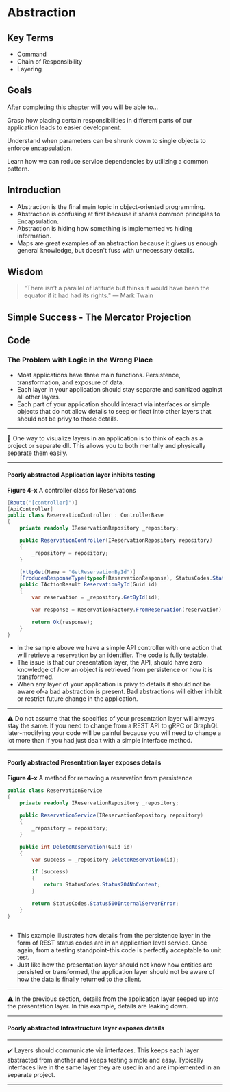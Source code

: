 # Abstraction

## Key Terms

- Command
- Chain of Responsibility
- Layering

## Goals

After completing this chapter will you will be able to...

Grasp how placing certain responsibilities in different parts of our application leads to easier development.

Understand when parameters can be shrunk down to single objects to enforce encapsulation.

Learn how we can reduce service dependencies by utilizing a common pattern.

## Introduction

- Abstraction is the final main topic in object-oriented programming.
- Abstraction is confusing at first because it shares common principles to Encapsulation.
- Abstraction is hiding how something is implemented vs hiding information.
- Maps are great examples of an abstraction because it gives us enough general knowledge, but doesn't fuss with unnecessary details.

## Wisdom

> "There isn’t a parallel of latitude but thinks it would have been the equator if it had had its rights." ― Mark Twain

## Simple Success - The Mercator Projection

## Code

### The Problem with Logic in the Wrong Place

- Most applications have three main functions. Persistence, transformation, and exposure of data.
- Each layer in your application should stay separate and sanitized against all other layers.
- Each part of your application should interact via interfaces or simple objects that do not allow details to seep or float into other layers that should not be privy to those details.

---
:large_blue_circle: One way to visualize layers in an application is to think of each as a project or separate dll. This allows you to both mentally and physically separate them easily.

---

#### Poorly abstracted Application layer inhibits testing

**Figure 4-x** A controller class for Reservations

```csharp
[Route("[controller]")]
[ApiController]
public class ReservationController : ControllerBase
{
    private readonly IReservationRepository _repository;

    public ReservationController(IReservationRepository repository)
    {
        _repository = repository;
    }

    [HttpGet(Name = "GetReservationById")]
    [ProducesResponseType(typeof(ReservationResponse), StatusCodes.Status200OK)]
    public IActionResult ReservationById(Guid id)
    {
        var reservation = _repository.GetById(id);

        var response = ReservationFactory.FromReservation(reservation);

        return Ok(response);
    }
}
```

- In the sample above we have a simple API controller with one action that will retrieve a reservation by an identifier. The code is fully testable.
- The issue is that our presentation layer, the API, should have zero knowledge of *how* an object is retrieved from persistence or how it is transformed.
- When any layer of your application is privy to details it should not be aware of-a bad abstraction is present. Bad abstractions will either inhibit or restrict future change in the application.

---
:warning: Do not assume that the specifics of your presentation layer will always stay the same. If you need to change from a REST API to gRPC or GraphQL later-modifying your code will be painful because you will need to change a lot more than if you had just dealt with a simple interface method.

---

#### Poorly abstracted Presentation layer exposes details

**Figure 4-x** A method for removing a reservation from persistence

```csharp
public class ReservationService
{
    private readonly IReservationRepository _repository;

    public ReservationService(IReservationRepository repository)
    {
        _repository = repository;
    }

    public int DeleteReservation(Guid id)
    {
        var success = _repository.DeleteReservation(id);

        if (success)
        {
            return StatusCodes.Status204NoContent;
        }

        return StatusCodes.Status500InternalServerError;
    }
}



```

- This example illustrates how details from the persistence layer in the form of REST status codes are in an application level service. Once again, from a testing standpoint-this code is perfectly acceptable to unit test.
- Just like how the presentation layer should not know how entities are persisted or transformed, the application layer should not be aware of how the data is finally returned to the client.

---
:warning: In the previous section, details from the application layer seeped up into the presentation layer. In this example, details are leaking down.

---

#### Poorly abstracted Infrastructure layer exposes details

---
:heavy_check_mark: Layers should communicate via interfaces. This keeps each layer abstracted from another and keeps testing simple and easy. Typically interfaces live in the same layer they are used in and are implemented in an separate project.

---
